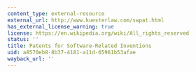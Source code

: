 ```yaml
---
content_type: external-resource
external_url: http://www.kuesterlaw.com/swpat.html
has_external_license_warning: true
license: https://en.wikipedia.org/wiki/All_rights_reserved
status: ''
title: Patents for Software-Related Inventions
uid: a8570eb8-8b37-4181-a11d-65961b53afae
wayback_url: ''
---
```

